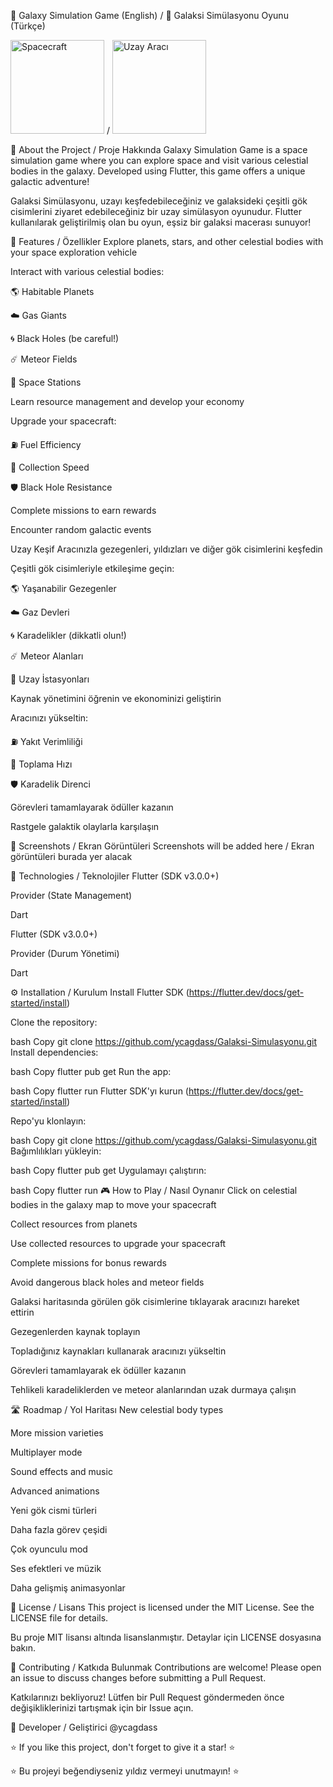 🌌 Galaxy Simulation Game (English) / 🌌 Galaksi Simülasyonu Oyunu (Türkçe)

<img src="assets/icon/app_icon.png" alt="Spacecraft" width="150"> / <img src="assets/icon/app_icon.png" alt="Uzay Aracı" width="150">

📖 About the Project / Proje Hakkında
Galaxy Simulation Game is a space simulation game where you can explore space and visit various celestial bodies in the galaxy. Developed using Flutter, this game offers a unique galactic adventure!

Galaksi Simülasyonu, uzayı keşfedebileceğiniz ve galaksideki çeşitli gök cisimlerini ziyaret edebileceğiniz bir uzay simülasyon oyunudur. Flutter kullanılarak geliştirilmiş olan bu oyun, eşsiz bir galaksi macerası sunuyor!

🚀 Features / Özellikler
Explore planets, stars, and other celestial bodies with your space exploration vehicle

Interact with various celestial bodies:

🌎 Habitable Planets

☁️ Gas Giants

🌀 Black Holes (be careful!)

☄️ Meteor Fields

🏢 Space Stations

Learn resource management and develop your economy

Upgrade your spacecraft:

⛽ Fuel Efficiency

🔄 Collection Speed

🛡️ Black Hole Resistance

Complete missions to earn rewards

Encounter random galactic events

Uzay Keşif Aracınızla gezegenleri, yıldızları ve diğer gök cisimlerini keşfedin

Çeşitli gök cisimleriyle etkileşime geçin:

🌎 Yaşanabilir Gezegenler

☁️ Gaz Devleri

🌀 Karadelikler (dikkatli olun!)

☄️ Meteor Alanları

🏢 Uzay İstasyonları

Kaynak yönetimini öğrenin ve ekonominizi geliştirin

Aracınızı yükseltin:

⛽ Yakıt Verimliliği

🔄 Toplama Hızı

🛡️ Karadelik Direnci

Görevleri tamamlayarak ödüller kazanın

Rastgele galaktik olaylarla karşılaşın

📱 Screenshots / Ekran Görüntüleri
Screenshots will be added here / Ekran görüntüleri burada yer alacak

🔧 Technologies / Teknolojiler
Flutter (SDK v3.0.0+)

Provider (State Management)

Dart

Flutter (SDK v3.0.0+)

Provider (Durum Yönetimi)

Dart

⚙️ Installation / Kurulum
Install Flutter SDK (https://flutter.dev/docs/get-started/install)

Clone the repository:

bash
Copy
git clone https://github.com/ycagdass/Galaksi-Simulasyonu.git
Install dependencies:

bash
Copy
flutter pub get
Run the app:

bash
Copy
flutter run
Flutter SDK'yı kurun (https://flutter.dev/docs/get-started/install)

Repo'yu klonlayın:

bash
Copy
git clone https://github.com/ycagdass/Galaksi-Simulasyonu.git
Bağımlılıkları yükleyin:

bash
Copy
flutter pub get
Uygulamayı çalıştırın:

bash
Copy
flutter run
🎮 How to Play / Nasıl Oynanır
Click on celestial bodies in the galaxy map to move your spacecraft

Collect resources from planets

Use collected resources to upgrade your spacecraft

Complete missions for bonus rewards

Avoid dangerous black holes and meteor fields

Galaksi haritasında görülen gök cisimlerine tıklayarak aracınızı hareket ettirin

Gezegenlerden kaynak toplayın

Topladığınız kaynakları kullanarak aracınızı yükseltin

Görevleri tamamlayarak ek ödüller kazanın

Tehlikeli karadeliklerden ve meteor alanlarından uzak durmaya çalışın

🛣️ Roadmap / Yol Haritası
New celestial body types

More mission varieties

Multiplayer mode

Sound effects and music

Advanced animations

Yeni gök cismi türleri

Daha fazla görev çeşidi

Çok oyunculu mod

Ses efektleri ve müzik

Daha gelişmiş animasyonlar

📄 License / Lisans
This project is licensed under the MIT License. See the LICENSE file for details.

Bu proje MIT lisansı altında lisanslanmıştır. Detaylar için LICENSE dosyasına bakın.

🤝 Contributing / Katkıda Bulunmak
Contributions are welcome! Please open an issue to discuss changes before submitting a Pull Request.

Katkılarınızı bekliyoruz! Lütfen bir Pull Request göndermeden önce değişikliklerinizi tartışmak için bir Issue açın.

👤 Developer / Geliştirici
@ycagdass

⭐️ If you like this project, don't forget to give it a star! ⭐️

⭐️ Bu projeyi beğendiyseniz yıldız vermeyi unutmayın! ⭐️
